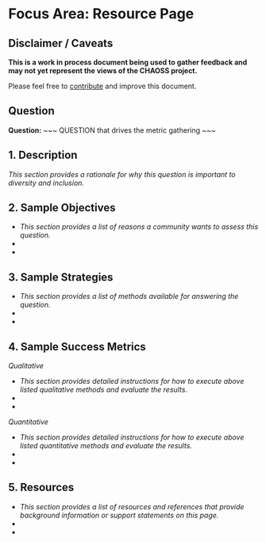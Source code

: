 # Focus Area: Resource Page

## Disclaimer / Caveats

**This is a work in process document being used to gather feedback and may not yet represent the views of the CHAOSS project.**

Please feel free to [contribute](https://github.com/chaoss/wg-diversity-inclusion/blob/master/CONTRIBUTING.md) and improve this document.

## Question

**Question:**  ~~~ QUESTION that drives the metric gathering ~~~


## 1. Description

_This section provides a rationale for why this question is important to diversity and inclusion._


## 2. Sample Objectives

- _This section provides a list of reasons a community wants to assess this question._
-
-


## 3. Sample Strategies

- _This section provides a list of methods available for answering the question._
-
-


## 4. Sample Success Metrics
_Qualitative_

- _This section provides detailed instructions for how to execute above listed qualitative methods and evaluate the results._
-
-


_Quantitative_

- _This section provides detailed instructions for how to execute above listed quantitative methods and evaluate the results._
-
-


## 5. Resources

- _This section provides a list of resources and references that provide background information or support statements on this page._
-
-
